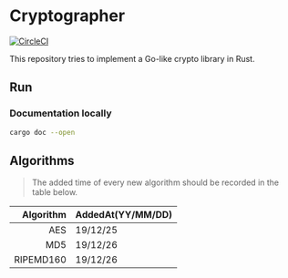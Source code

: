 # Cryptographer

[![CircleCI](https://circleci.com/gh/sammyne/cryptographer.svg?style=svg)](https://circleci.com/gh/sammyne/cryptographer)

This repository tries to implement a Go-like crypto library in Rust.

## Run
### Documentation locally
```bash
cargo doc --open
```

## Algorithms

> The added time of every new algorithm should be recorded in the table below.

| Algorithm | AddedAt(YY/MM/DD) |
| --------: | :---------------- |
|       AES | 19/12/25          |
|       MD5 | 19/12/26          |
| RIPEMD160 | 19/12/26          |